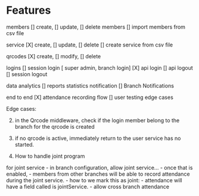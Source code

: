 # Features

members
    [] create,
    [] update,
    [] delete members
    [] import members from csv file

service
    [X] create, 
    [] update, 
    [] delete
    [] create service from csv file

qrcodes
    [X] create, 
    [] modify, 
    [] delete

logins
    [] session login  [ super admin, branch login]
    [X] api login
    [] api logout
    [] session logout

data analytics
    [] reports statistics
notification
    [] Branch Notifications
    
end to end
    [X] attendance recording flow
    [] user testing edge cases
    
    






Edge cases: 
<!-- 1. idempotentce: the user can do x times but the will not add additional payload if he/she is recorded. -->

2. in the Qrcode middleware,
    check if the login member belong to the branch for the qrcode is created

3. if no qrcode is active, immediately return to the user service has no started.

4. How to handle joint program


for joint service 
    - in branch configuration, allow joint service... 
    - once that is enabled, 
        - members from other branches will be able to record attendance during the joint service.
        - how to we mark this as joint:
            - attendance will have a field called is jointService.
        - allow cross branch attendance
        